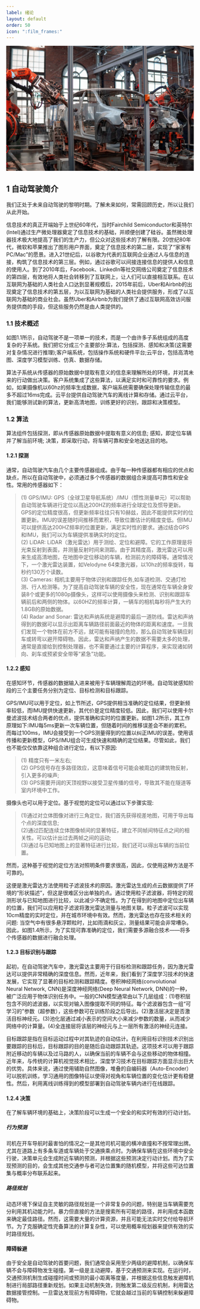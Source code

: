 ```yaml
---
label: 绪论
layout: default
order: 50
icon: ":film_frames:"
---
```


![](/static/face/1.jpg)

## 1 自动驾驶简介

我们正处于未来自动驾驶的黎明时期。了解未来如何，常需回顾历史，所以让我们从此开始。

信息技术的真正开端始于上世纪60年代，当时Fairchild Semiconductor和英特尔(Intel)通过生产微处理器奠定了信息技术的基础，并顺便创建了硅谷。虽然微处理器技术极大地提高了我们的生产力，但公众对这些技术的了解有限。20世纪80年代，微软和苹果推出了图形用户界面，奠定了信息技术的第二层，实现了“家家有PC/Mac”的愿景。进入21世纪后，以谷歌为代表的互联网企业通过人与信息的连接，构筑了信息技术的第三层。例如，通过谷歌可以间接连接信息的提供人和信息的使用人。到了2010年后，Facebook、LinkedIn等社交网络公司奠定了信息技术的第四层，有效地将人类社会转移到了互联网上，让人们可以直接相互联系。在以互联网为基础的人类社会人口达到显著规模后，2015年前后，Uber和Airbnb的出现奠定了信息技术的第五层，为以互联网为基础的人类社会提供服务，形成了以互联网为基础的商业社会。虽然Uber和Airbnb为我们提供了通过互联网高效访问服务提供商的手段，但这些服务仍然是由人类提供的。  

### 1.1 技术概述

如图1.1所示，自动驾驶不是一项单一的技术，而是一个由许多子系统组成的高度复杂的子系统。我们把它分成三个主要部分:算法，包括探测、感知和决策(这需要对复杂情况进行推理);客户端系统，包括操作系统和硬件平台;云平台，包括高清地图、深度学习模型训练、仿真、数据存储。

算法子系统从传感器的原始数据中提取有意义的信息来理解所处的环境，并对其未来的行动做出决策。客户系统集成了这些算法，以满足实时和可靠性的要求。例如，如果摄像机以60hz的频率生成数据，客户端系统需要确保处理传输信息的最多不超过16ms完成。云平台提供自动驾驶汽车的离线计算和存储。通过云平台，我们能够测试新的算法，更新高清地图，训练更好的识别，跟踪和决策模型。  

### 1.2 算法

算法组件包括探测，即从传感器原始数据中提取有意义的信息; 感知，即定位车辆并了解当前环境; 决策，即采取行动，将车辆可靠和安全地送达目的地。  

#### 1.2.1 探测

通常，自动驾驶汽车由几个主要传感器组成。由于每一种传感器都有相应的优点和缺点，所以在自动驾驶中，必须通过多个传感器的数据组合来提高可靠性和安全性。常用的传感器如下：
>(1) GPS/IMU: GPS（全球卫星导航系统）/IMU（惯性测量单元）可以帮助自动驾驶车辆进行定位以高达200HZ的频率进行全球定位及惯导更新。GPS的定位精度很高，但更新频率往往只有10赫兹，因此不能提供实时的位置更新。IMU的误差随时间推移而累积，导致位置估计的精度变低。但IMU可以提供高达200HZ频率的位置更新，满足实时性的要求。通过结合GPS和IMU，我们可以为车辆提供准确实时的定位。<br>(2) LiDAR: LiDAR（激光雷达）用于测绘、定位和避障。它的工作原理是将光束反射到表面，并测量反射时间来测距。由于其精度高，激光雷达可以用来生成高清地图，在地图中定位移动的车辆，检测前方的障碍等。通常情况下，一个激光雷达装置，如Velodyne 64束激光器，以10hz的频率旋转，每秒约130万个读数。<br>(3) Cameras: 相机主要用于物体识别和跟踪任务,如车道检测、交通灯检测、行人检测等。为了提高自动驾驶车辆的安全性，现在通常在车辆全身安装8个或更多的1080p摄像头，这样可以使用摄像头来检测、识别和跟踪车辆前后和两侧的物体。以60HZ的频率计算，一辆车的相机每秒将产生大约1.8GB的原始数据。<br>(4) Radar and Sonar: 雷达和声纳系统是避障的最后一道防线。雷达和声纳得到的数据可以显示出距离车辆路径前面最近的物体的距离和速度。一旦我们发现一个物体在前方不远，就可能有碰撞的危险，那么自动驾驶车辆应刹车或转弯以避开障碍物。因此，雷达和声纳产生的数据不需要太多的处理，通常是直接给到控制处理器，也不需要通过主要的计算程序，来实现诸如转向、刹车或预紧安全带等“紧急”功能。

#### 1.2.2 感知

在感知环节，传感器的数据输入进来被用于车辆理解周边的环境。自动驾驶感知阶段的三个主要任务分别为定位、目标检测和目标跟踪。  

GPS/IMU可以用于定位，如上节所述，GPS提供相当准确的定位结果，但更新频率较低，而IMU提供快速更新，其代价是定位精度较低。因此，我们可以使用卡尔曼滤波技术结合两者的优点，提供准确和实时的位置更新。如图1.2所示，其工作原理如下:IMU每5ms更新一次车辆位置，但随着时间的推移误差会不断的累积。而每过100ms，IMU会接受到一个GPS测量得到的位置以纠正IMU的误差。使用该传播和更新模型，GPS/IMU组合可生成快速和精确的定位结果。尽管如此，我们也不能仅仅依靠这种组合进行定位，有以下原因:
>(1) 精度只有一米左右;<br>(2) GPS信号存在多路径效应，这意味着信号可能会被周边的建筑物反射，引入更多的噪声;<br>(3) GPS需要开阔的天顶视野以接受卫星传播的信号，导致其不能在隧道等室内环境中工作。<br> 

摄像头也可以用于定位。基于视觉的定位可以通过以下步骤实现:
>(1)通过对立体图像对进行三角定位，我们首先获得视差地图，可用于导出每个点的深度信息;<br>(2)通过匹配连续立体图像帧间的显著特征，建立不同帧间特征点之间的相关性。可以估计出过去两帧之间的运动;<br>(3)通过与已知地图上的显著特征进行比较，我们还可以得出车辆的当前位置。

然而，这种基于视觉的定位方法对照明条件要求很高，因此，仅使用这种方法是不可靠的。

这便是激光雷达方法使用粒子滤波技术的原因。激光雷达生成的点云数据提供了环境的“形状描述”，但这是很难区分出单独的点。通过使用粒子滤波器，将特定的观测形状与已知地图进行比较，以此减少不确定性。为了在得到的地图中定位出车辆的位置，我们可以应用粒子滤波将激光雷达测量与地图关联。粒子滤波可以实现10cm精度的实时定位，并在城市环境中有效。然而，激光雷达也存在技术相关的问题: 当空气中有很多悬浮颗粒时，比如雨滴和灰尘，测量结果可能会非常嘈杂。因此，如图1.4所示，为了实现可靠准确的定位，我们需要多源融合技术——将多个传感器的数据进行融合处理。

#### 1.2.3 目标识别与跟踪

起初，在自动驾驶汽车中，激光雷达主要用于行目标检测和跟踪任务，因为激光雷达可以提供非常精确的深度信息。然而，近年来，我们看到了深度学习技术的快速发展，它实现了显著的目标检测和跟踪精度。卷积神经网络(convolutional Neural Network, CNN)是深度神经网络(Deep Neural Network, DNN)的一种，被广泛应用于物体识别任务中。一般的CNN模型通常由以下几层组成：(1)卷积层包含不同的滤波器，以实现对输入图像提取不同的特征。每个滤波器包含一组“可学习的”参数（超参数），这些参数可在训练阶段之后导出。(2)激活层决定是否激活目标神经元。(3)池化层通过减小表示的空间大小来减少参数的数量，从而减少网络中的计算量。(4)全连接层将该层的神经元与上一层所有激活的神经元连接。

目标跟踪是指在目标运动过程中对其轨迹的自动估计。在利用目标识别技术识别出要跟踪的目标后，目标跟踪的目的是随后自动跟踪其轨迹。这项技术可以用于跟踪附近移动的车辆以及过马路的人，以确保当前的车辆不会与这些移动的物体相撞。近年来，与传统的计算机视觉技术相比，深度学习技术在目标跟踪方面显示出巨大的优势。具体来说，通过使用辅助自然图像，堆叠的自编码器（Auto-Encoder）可以脱机训练，学习通用的图像特征以使得对视角和车辆位置的变化估计更有稳健性。然后，利用离线训练得到的模型部署到自动驾驶车辆内进行在线跟踪。

#### 1.2.4 决策

在了解车辆环境的基础上，决策阶段可以生成一个安全的和实时有效的行动计划。

##### 行为预测

司机在开车导航时最害怕的情况之一是其他司机可能的横冲直撞和不按常理出牌。尤其在道路上有多条车道或车辆处于交通换乘点时。为确保车辆在这些环境中安全行驶，决策单元会生成附近车辆的预测，并根据这些预测决定行动计划。而为了实现预测的目的，会生成其他交通参与者可达位置集的随机模型，并将这些可达位置集与概率分布联系起来。

##### 路径规划

动态环境下保证自主灵敏的路径规划是一个非常复杂的问题，特别是当车辆需要充分利用其机动能力时。暴力但直接的方法是搜索所有可能的路径，并利用成本函数来确定最佳路径。然而，这需要大量的计算资源，并且可能无法实时交付给导航环节。为了克服确定性完备算法的计算复杂性，可以使用概率规划器来提供有效的实时路径规划。

#### 障碍躲避

由于安全是自动驾驶的首要问题，我们通常会采用至少两级的避障机制，以确保车辆不会与障碍物发生碰撞。第一级是主动避障，基于交通预测来实现。在运行时，交通预测机制生成碰撞时间或预测的最小距离等度量，并根据这些信息触发避障机制进行局部路径重新规划。如果主动机制失效，则触发第二级反应机制，利用雷达数据接管控制。一旦雷达发现前方有障碍物，它就会越过当前的车辆控制来躲避障碍物。
